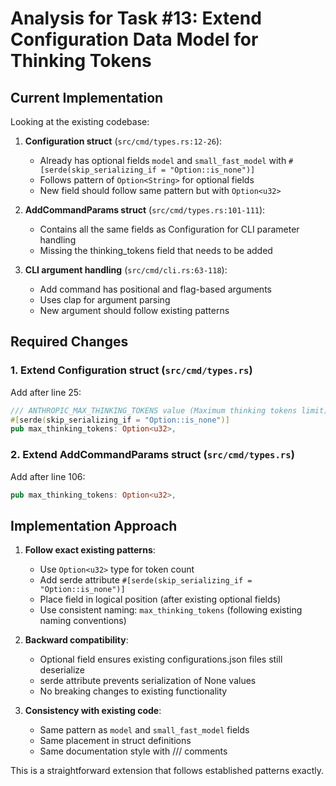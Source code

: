 # Analysis for Task #13: Extend Configuration Data Model for Thinking Tokens

## Current Implementation

Looking at the existing codebase:

1. **Configuration struct** (`src/cmd/types.rs:12-26`):
   - Already has optional fields `model` and `small_fast_model` with `#[serde(skip_serializing_if = "Option::is_none")]`
   - Follows pattern of `Option<String>` for optional fields
   - New field should follow same pattern but with `Option<u32>`

2. **AddCommandParams struct** (`src/cmd/types.rs:101-111`):
   - Contains all the same fields as Configuration for CLI parameter handling
   - Missing the thinking_tokens field that needs to be added

3. **CLI argument handling** (`src/cmd/cli.rs:63-118`):
   - Add command has positional and flag-based arguments
   - Uses clap for argument parsing
   - New argument should follow existing patterns

## Required Changes

### 1. Extend Configuration struct (`src/cmd/types.rs`)
Add after line 25:
```rust
/// ANTHROPIC_MAX_THINKING_TOKENS value (Maximum thinking tokens limit)
#[serde(skip_serializing_if = "Option::is_none")]
pub max_thinking_tokens: Option<u32>,
```

### 2. Extend AddCommandParams struct (`src/cmd/types.rs`)
Add after line 106:
```rust
pub max_thinking_tokens: Option<u32>,
```

## Implementation Approach

1. **Follow exact existing patterns**:
   - Use `Option<u32>` type for token count
   - Add serde attribute `#[serde(skip_serializing_if = "Option::is_none")]`
   - Place field in logical position (after existing optional fields)
   - Use consistent naming: `max_thinking_tokens` (following existing naming conventions)

2. **Backward compatibility**:
   - Optional field ensures existing configurations.json files still deserialize
   - serde attribute prevents serialization of None values
   - No breaking changes to existing functionality

3. **Consistency with existing code**:
   - Same pattern as `model` and `small_fast_model` fields
   - Same placement in struct definitions
   - Same documentation style with /// comments

This is a straightforward extension that follows established patterns exactly.